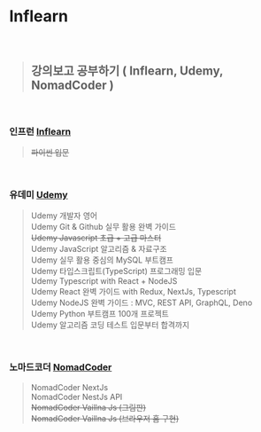 # Inflearn

<br/>

> ## **강의보고 공부하기 ( Inflearn, Udemy, NomadCoder )**

<br/>

### 인프런 [Inflearn](https://www.inflearn.com/)
> ~~파이썬 입문~~

<br/>

### 유데미 [Udemy](https://www.udemy.com/)
> Udemy 개발자 영어  
> Udemy Git & Github 실무 활용 완벽 가이드  
> ~~Udemy Javascript 초급 + 고급 마스터~~  
> Udemy JavaScript 알고리즘 & 자료구조  
> Udemy 실무 활용 중심의 MySQL 부트캠프    
> Udemy 타입스크립트(TypeScript) 프로그래밍 입문  
> Udemy Typescript with React + NodeJS  
> Udemy React 완벽 가이드 with Redux, NextJs, Typescript  
> Udemy NodeJS 완벽 가이드 : MVC, REST API, GraphQL, Deno  
> Udemy Python 부트캠프 100개 프로젝트  
> Udemy 알고리즘 코딩 테스트 입문부터 합격까지

<br/>

### 노마드코더 [NomadCoder](https://nomadcoders.co/)
> NomadCoder NextJs  
> NomadCoder NestJs API  
> ~~NomadCoder Vaillna Js (그림판)~~  
> ~~NomadCoder Vaillna Js (브라우저 홈 구현)~~
